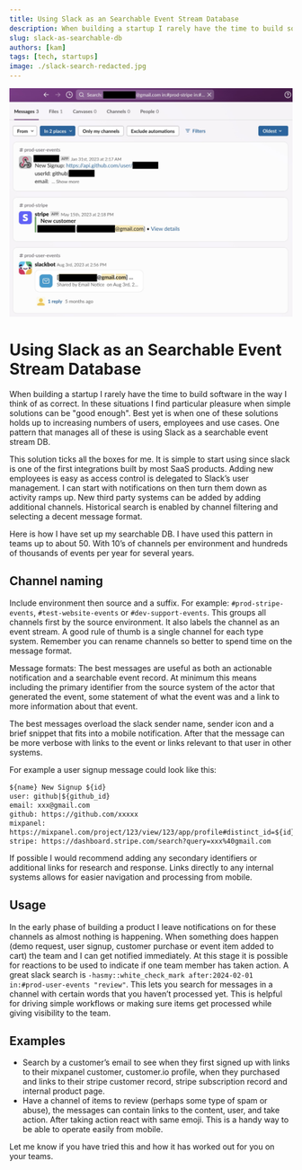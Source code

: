 ```yaml
---
title: Using Slack as an Searchable Event Stream Database
description: When building a startup I rarely have the time to build software in the way I think of as correct. I find particular pleasure when simple solutions can be "good enough" using Slack as a searchable event stream DB is one of those solutions.
slug: slack-as-searchable-db
authors: [kam]
tags: [tech, startups]
image: ./slack-search-redacted.jpg
---
```


![Slack Search Results](./slack-search-redacted.jpg)

# Using Slack as an Searchable Event Stream Database

When building a startup I rarely have the time to build software in the way I think of as correct. In these situations I find particular pleasure when simple solutions can be "good enough". Best yet is when one of these solutions holds up to increasing numbers of users, employees and use cases. One pattern that manages all of these is using Slack as a searchable event stream DB.

<!-- truncate -->

This solution ticks all the boxes for me. It is simple to start using since slack is one of the first integrations built by most SaaS products. Adding new employees is easy as access control is delegated to Slack’s user management. I can start with notifications on then turn them down as activity ramps up. New third party systems can be added by adding additional channels. Historical search is enabled by channel filtering and selecting a decent message format.

Here is how I have set up my searchable DB. I have used this pattern in teams up to about 50. With 10’s of channels per environment and hundreds of thousands of events per year for several years.


## Channel naming
Include environment then source and a suffix. For example: `#prod-stripe-events`, `#test-website-events` or `#dev-support-events`. This groups all channels first by the source environment. It also labels the channel as an event stream. A good rule of thumb is a single channel for each type system. Remember you can rename channels so better to spend time on the message format.

Message formats: 
The best messages are useful as both an actionable notification and a searchable event record. At minimum this means including the primary identifier from the source system of the actor that generated the event, some statement of what the event was and a link to more information about that event.

The best messages overload the slack sender name, sender icon and a brief snippet that fits into a mobile notification. After that the message can be more verbose with links to the event or links relevant to that user in other systems.

For example a user signup message could look like this:

```
${name} New Signup ${id}
user: github|${github_id}
email: xxx@gmail.com
github: https://github.com/xxxxx
mixpanel: https://mixpanel.com/project/123/view/123/app/profile#distinct_id=${id}
stripe: https://dashboard.stripe.com/search?query=xxx%40gmail.com
```

If possible I would recommend adding any secondary identifiers or additional links for research and response. Links directly to any internal systems allows for easier navigation and processing from mobile. 


## Usage
In the early phase of building a product I leave notifications on for these channels as almost nothing is happening. When something does happen (demo request, user signup, customer purchase or event item added to cart) the team and I can get notified immediately. At this stage it is possible for reactions to be used to indicate if one team member has taken action. A great slack search is  `-hasmy::white_check_mark after:2024-02-01 in:#prod-user-events "review"`. This lets you search for messages in a channel with certain words that you haven’t processed yet. This is helpful for driving simple workflows or making sure items get processed while giving visibility to the team.

## Examples
- Search by a customer’s email to see when they first signed up with links to their mixpanel customer, customer.io profile, when they purchased and links to their stripe customer record, stripe subscription record and internal product page.
- Have a channel of items to review (perhaps some type of spam or abuse), the messages can contain links to the content, user, and take action. After taking action react with same emoji. This is a handy way to be able to operate easily from mobile.

Let me know if you have tried this and how it has worked out for you on your teams.
